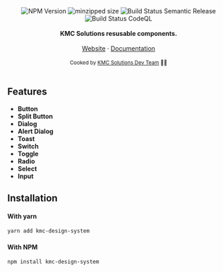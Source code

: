 <div align="center">
<img src="https://badgen.net/npm/v/kmc-design-system" alt="NPM Version" />
<img src="https://img.shields.io/bundlephobia/min/kmc-design-system" alt="minzipped size"/>
<img src="https://github.com/kmcwebdev/kmc-design-system/actions/workflows/publish.yml/badge.svg" alt="Build Status Semantic Release" />
<img src="https://github.com/kmcwebdev/kmc-design-system/actions/workflows/codeql.yml/badge.svg" alt="Build Status CodeQL" />
</a>
</div>
<br />
<div align="center"><strong>KMC Solutions resusable components.</strong></div>
<br />
<div align="center">
<a href="https://kmc.solutions/">Website</a> 
<span> · </span>
<a href="">Documentation</a> 
</div>

<br />
<div align="center">
  <sub>Cooked by <a href="https://twitter.com/timolins">KMC Solutions Dev Team</a> 👨‍🍳</sub>
</div>

<br />

## Features

- **Button**
- **Split Button**
- **Dialog**
- **Alert Dialog**
- **Toast**
- **Switch**
- **Toggle**
- **Radio**
- **Select**
- **Input**

## Installation

#### With yarn

```sh
yarn add kmc-design-system
```

#### With NPM

```sh
npm install kmc-design-system
```
